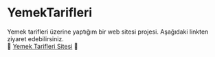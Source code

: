 # YemekTarifleri <br/>

Yemek tarifleri üzerine yaptığım bir web sitesi projesi. Aşağıdaki linkten ziyaret edebilirsiniz. <br/>
:poultry_leg: [Yemek Tarifleri Sitesi](http://yemekyaparim.epizy.com/) :poultry_leg: <br/> 
